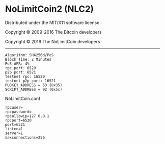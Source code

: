 NoLimitCoin2 (NLC2)
===================
Distributed under the MIT/X11 software license.

Copyright © 2009-2016 The Bitcoin developers

Copyright © 2016 The NoLimitCoin developers


-----

```
Algorithm: SHA256d/PoS 
Block Time: 2 Minutes
PoS APR: 4%
rpc port: 6520
p2p port: 6521
testnet rpc: 16520
testnet p2p port: 16521
PUBKEY_ADDRESS = 53 (0x35)
SCRIPT_ADDRESS = 92 (0x5c)
```




NoLimitCoin.conf

```
rpcuser=
rpcpassword=
rpcallowip=127.0.0.1
rpcport=6520
port=6521
listen=1
server=1
maxconnections=256
```
